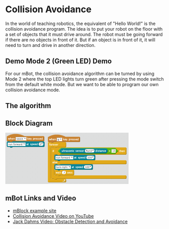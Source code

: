 # Collision Avoidance

In the world of teaching robotics, the equivalent of "Hello World!" is the
collision avoidance program.  The idea is to put your robot on the floor
with a set of objects that it must drive around.  The robot must be
going forward if there are no objects in front of it.  But if an object
is in front of it, it will need to turn and drive in another direction.

## Demo Mode 2 (Green LED) Demo
For our mBot, the collision avoidance algorithm can be turned by using Mode 2 where the
top LED lights turn green after pressing the mode switch from the default white mode.  But we want to be able to program our own collision avoidance mode.

## The algorithm


## Block Diagram
![Collision Avoidance](../img/collision-avoidance.png)

## mBot Links and Video
* [mBlock example site](https://www.mblock.cc/example/avoid-barriers/)
* [Collision Avoidance Video on YouTube](https://www.youtube.com/watch?v=vMgXEOiqUWo)
* [Jack Dahms Video: Obstacle Detection and Avoidance](https://www.youtube.com/watch?v=vodYQCeS5Xk)
